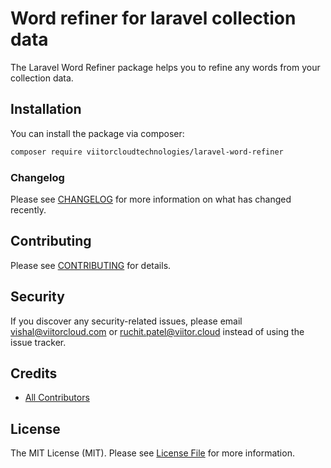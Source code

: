 # Word refiner for laravel collection data

The Laravel Word Refiner package helps you to refine any words from your collection data.

## Installation

You can install the package via composer:

```bash
composer require viitorcloudtechnologies/laravel-word-refiner
```

### Changelog

Please see [CHANGELOG](CHANGELOG.md) for more information on what has changed recently.

## Contributing

Please see [CONTRIBUTING](CONTRIBUTING.md) for details.

## Security

If you discover any security-related issues, please email vishal@viitorcloud.com or ruchit.patel@viitor.cloud instead of using the issue tracker.

## Credits

- [All Contributors](../../contributors)

## License

The MIT License (MIT). Please see [License File](LICENSE.md) for more information.

